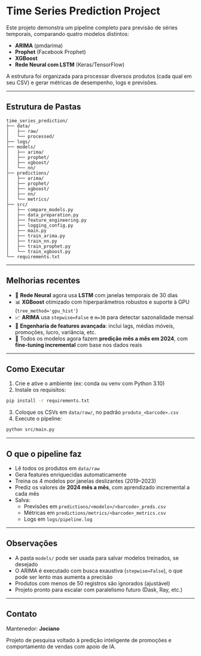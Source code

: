 # Time Series Prediction Project

Este projeto demonstra um pipeline completo para previsão de séries temporais, comparando quatro modelos distintos:

- **ARIMA** (pmdarima)
- **Prophet** (Facebook Prophet)
- **XGBoost**
- **Rede Neural com LSTM** (Keras/TensorFlow)

A estrutura foi organizada para processar diversos produtos (cada qual em seu CSV) e gerar métricas de desempenho, logs e previsões.

---

## Estrutura de Pastas

```
time_series_prediction/
├── data/
│   ├── raw/
│   └── processed/
├── logs/
├── models/
│   ├── arima/
│   ├── prophet/
│   ├── xgboost/
│   └── nn/
├── predictions/
│   ├── arima/
│   ├── prophet/
│   ├── xgboost/
│   ├── nn/
│   └── metrics/
├── src/
│   ├── compare_models.py
│   ├── data_preparation.py
│   ├── feature_engineering.py
│   ├── logging_config.py
│   ├── main.py
│   ├── train_arima.py
│   ├── train_nn.py
│   ├── train_prophet.py
│   └── train_xgboost.py
└── requirements.txt
```

---

## Melhorias recentes

- 🧠 **Rede Neural** agora usa **LSTM** com janelas temporais de 30 dias
- 📊 **XGBoost** otimizado com hiperparâmetros robustos e suporte à GPU (`tree_method='gpu_hist'`)
- 📈 **ARIMA** usa `stepwise=False` e `m=30` para detectar sazonalidade mensal
- 🧮 **Engenharia de features avançada**: inclui lags, médias móveis, promoções, lucro, variância, etc.
- 🔁 Todos os modelos agora fazem **predição mês a mês em 2024**, com **fine-tuning incremental** com base nos dados reais

---

## Como Executar

1. Crie e ative o ambiente (ex: conda ou venv com Python 3.10)
2. Instale os requisitos:

```bash
pip install -r requirements.txt
```

3. Coloque os CSVs em `data/raw/`, no padrão `produto_<barcode>.csv`
4. Execute o pipeline:

```bash
python src/main.py
```

---

## O que o pipeline faz

- Lê todos os produtos em `data/raw`
- Gera features enriquecidas automaticamente
- Treina os 4 modelos por janelas deslizantes (2019–2023)
- Prediz os valores de **2024 mês a mês**, com aprendizado incremental a cada mês
- Salva:
  - Previsões em `predictions/<modelo>/<barcode>_preds.csv`
  - Métricas em `predictions/metrics/<barcode>_metrics.csv`
  - Logs em `logs/pipeline.log`

---

## Observações

- A pasta `models/` pode ser usada para salvar modelos treinados, se desejado
- O ARIMA é executado com busca exaustiva (`stepwise=False`), o que pode ser lento mas aumenta a precisão
- Produtos com menos de 50 registros são ignorados (ajustável)
- Projeto pronto para escalar com paralelismo futuro (Dask, Ray, etc.)

---

## Contato

Mantenedor: **Jociano**

Projeto de pesquisa voltado à predição inteligente de promoções e comportamento de vendas com apoio de IA.

